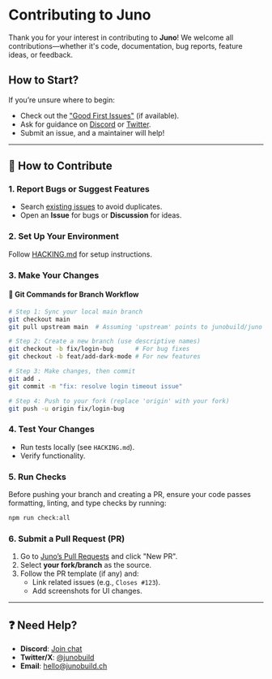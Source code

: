 # Contributing to Juno

Thank you for your interest in contributing to **Juno**! We welcome all contributions—whether it's code, documentation, bug reports, feature ideas, or feedback.

## How to Start?

If you’re unsure where to begin:

- Check out the ["Good First Issues"](https://github.com/junobuild/juno/issues?q=is%3Aopen+is%3Aissue+label%3A%22good+first+issue%22) (if available).
- Ask for guidance on [Discord](https://discord.com/invite/wHZ57Z2RAG) or [Twitter](https://x.com/junobuild).
- Submit an issue, and a maintainer will help!

---

## 🚀 How to Contribute

### 1. **Report Bugs or Suggest Features**

- Search [existing issues](https://github.com/junobuild/juno/issues) to avoid duplicates.
- Open an **Issue** for bugs or **Discussion** for ideas.

### 2. **Set Up Your Environment**

Follow [HACKING.md](https://github.com/junobuild/juno/blob/main/HACKING.md) for setup instructions.

### 3. **Make Your Changes**

#### 🔹 **Git Commands for Branch Workflow**

```bash
# Step 1: Sync your local main branch
git checkout main
git pull upstream main  # Assuming 'upstream' points to junobuild/juno

# Step 2: Create a new branch (use descriptive names)
git checkout -b fix/login-bug      # For bug fixes
git checkout -b feat/add-dark-mode # For new features

# Step 3: Make changes, then commit
git add .
git commit -m "fix: resolve login timeout issue"

# Step 4: Push to your fork (replace 'origin' with your fork)
git push -u origin fix/login-bug
```

### 4. **Test Your Changes**

- Run tests locally (see `HACKING.md`).
- Verify functionality.

### 5. **Run Checks**

Before pushing your branch and creating a PR, ensure your code passes
formatting, linting, and type checks by running:

```bash
npm run check:all
```

### 6. **Submit a Pull Request (PR)**

1. Go to [Juno’s Pull Requests](https://github.com/junobuild/juno/pulls) and click "New PR".
2. Select **your fork/branch** as the source.
3. Follow the PR template (if any) and:
   - Link related issues (e.g., `Closes #123`).
   - Add screenshots for UI changes.

---

## ❓ Need Help?

- **Discord**: [Join chat](https://discord.com/invite/wHZ57Z2RAG)
- **Twitter/X**: [@junobuild](https://x.com/junobuild)
- **Email**: [hello@junobuild.ch](hello@junobuild.ch)

